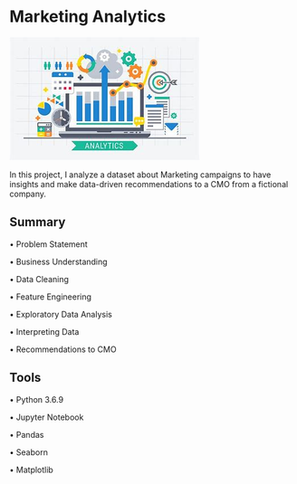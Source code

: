 # Marketing Analytics
![Image](image.jpeg)

In this project, I analyze a dataset about Marketing campaigns to have insights and make data-driven recommendations to a CMO from a fictional company.

## Summary

• Problem Statement

• Business Understanding

• Data Cleaning

• Feature Engineering

• Exploratory Data Analysis

• Interpreting Data

• Recommendations to CMO

## Tools

• Python 3.6.9

• Jupyter Notebook

• Pandas

• Seaborn

• Matplotlib
